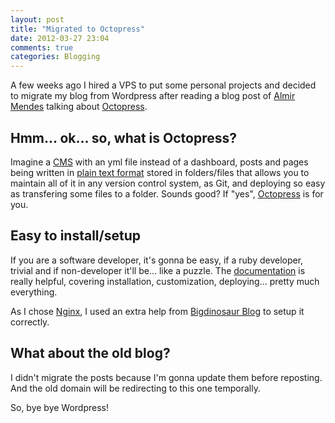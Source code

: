 ```yaml
---
layout: post
title: "Migrated to Octopress"
date: 2012-03-27 23:04
comments: true
categories: Blogging
---
```


[oct]: http://octopress.org "Octopress"
[octdocs]: http://octopress.org/docs/ "Octopress - Documents"
[almir]: http://www.almirmendes.com/ "Almir Mendes"
[cms]: http://en.wikipedia.org/wiki/Content_management_system "Content Management System"
[markdown]: http://daringfireball.net/projects/markdown/ "Markdown"
[nginx]: http://nginx.com/ "Nginx"
[octnginx]: http://blog.bigdinosaur.org/octopress-and-nginx/ "Octopress and Nginx"

A few weeks ago I hired a VPS to put some personal projects and decided to migrate my blog from Wordpress after reading a blog post of [Almir Mendes][almir] talking about [Octopress][oct].

<!-- more -->

## Hmm... ok... so, what is Octopress?

Imagine a [CMS][cms] with an yml file instead of a dashboard, posts and pages being written in [plain text format][markdown] stored in folders/files that allows you to maintain all of it in any version control system, as Git, and deploying so easy as transfering some files to a folder. Sounds good? If "yes", [Octopress][oct] is for you.

## Easy to install/setup

If you are a software developer, it's gonna be easy, if a ruby developer, trivial and if non-developer it'll be... like a puzzle. The [documentation][octdocs] is really helpful, covering installation, customization, deploying... pretty much everything.

As I chose [Nginx][nginx], I used an extra help from [Bigdinosaur Blog][octnginx] to setup it correctly.

## What about the old blog?

I didn't migrate the posts because I'm gonna update them before reposting. And the old domain will be redirecting to this one temporally.

So, bye bye Wordpress!
